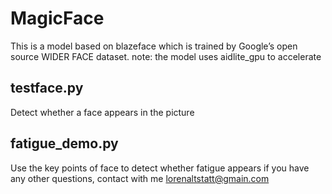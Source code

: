 # MagicFace
This is a model based on blazeface which is trained by Google’s open source WIDER FACE dataset.
note: the model uses aidlite_gpu to accelerate
## testface.py
Detect whether a face appears in the picture
## fatigue_demo.py
Use the key points of face to detect whether fatigue appears
if you have any other questions, contact with me lorenaltstatt@gmain.com
